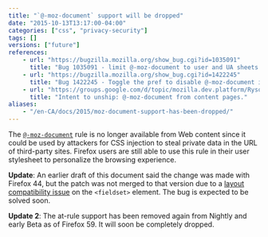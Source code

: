 ```yaml
---
title: "`@-moz-document` support will be dropped"
date: "2015-10-13T13:17:00-04:00"
categories: ["css", "privacy-security"]
tags: []
versions: ["future"]
references:
    - url: "https://bugzilla.mozilla.org/show_bug.cgi?id=1035091"
      title: "Bug 1035091 - limit @-moz-document to user and UA sheets (Makes it useless for exfiltration in CSS-injection attacks)"
    - url: "https://bugzilla.mozilla.org/show_bug.cgi?id=1422245"
      title: "Bug 1422245 - Toggle the pref to disable @-moz-document in content pages on release"
    - url: "https://groups.google.com/d/topic/mozilla.dev.platform/RysotXvooV0/discussion"
      title: "Intent to unship: @-moz-document from content pages."
aliases:
    - "/en-CA/docs/2015/moz-document-support-has-been-dropped/"
---
```

The [`@-moz-document`](https://developer.mozilla.org/en-US/docs/Web/CSS/@document) rule is no longer available from Web content since it could be used by attackers for CSS injection to steal private data in the URL of third-party sites. Firefox users are still able to use this rule in their user stylesheet to personalize the browsing experience.

**Update**: An earlier draft of this document said the change was made with Firefox 44, but the patch was not merged to that version due to a [layout compatibility issue](https://bugzilla.mozilla.org/show_bug.cgi?id=504622) on the `<fieldset>` element. The bug is expected to be solved soon.

**Update 2**: The at-rule support has been removed again from Nightly and early Beta as of Firefox 59. It will soon be completely dropped.
